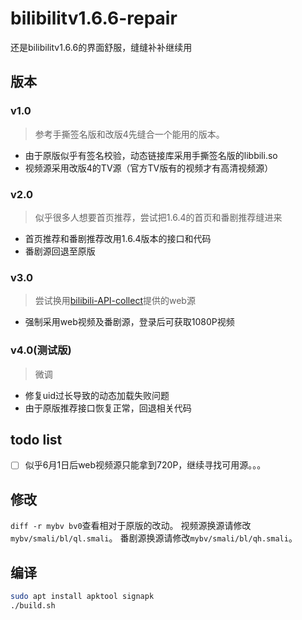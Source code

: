 # bilibilitv1.6.6-repair
还是bilibilitv1.6.6的界面舒服，缝缝补补继续用

## 版本

### v1.0
> 参考手撕签名版和改版4先缝合一个能用的版本。

- 由于原版似乎有签名校验，动态链接库采用手撕签名版的libbili.so
- 视频源采用改版4的TV源（官方TV版有的视频才有高清视频源）

### v2.0
> 似乎很多人想要首页推荐，尝试把1.6.4的首页和番剧推荐缝进来

- 首页推荐和番剧推荐改用1.6.4版本的接口和代码
- 番剧源回退至原版

### v3.0
> 尝试换用[bilibili-API-collect](https://github.com/SocialSisterYi/bilibili-API-collect)提供的web源

- 强制采用web视频及番剧源，登录后可获取1080P视频

### v4.0(测试版)
> 微调

- 修复uid过长导致的动态加载失败问题
- 由于原版推荐接口恢复正常，回退相关代码


## todo list
- [ ] 似乎6月1日后web视频源只能拿到720P，继续寻找可用源。。。


## 修改
`diff -r mybv bv0`查看相对于原版的改动。
视频源换源请修改`mybv/smali/bl/ql.smali`。
番剧源换源请修改`mybv/smali/bl/qh.smali`。


## 编译
```bash
sudo apt install apktool signapk
./build.sh
```